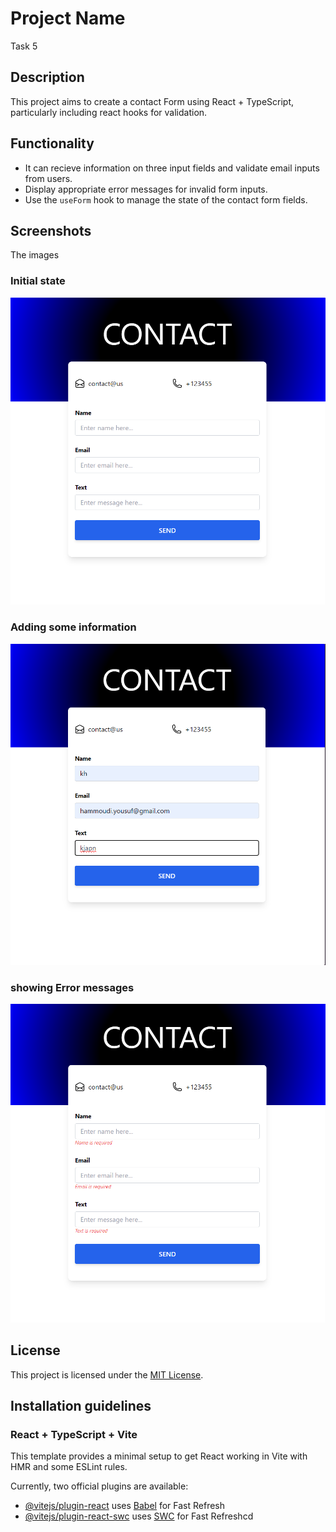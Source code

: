 # Project Name
Task 5
## Description

This project aims to create a contact Form using React + TypeScript, particularly including react hooks for validation.

## Functionality

- It can recieve information on three input fields and validate email inputs from users.
- Display appropriate error messages for invalid form inputs.
- Use the `useForm` hook to manage the state of the contact form fields.


## Screenshots


The images 
### Initial state

![Alt Text](/task5/public/images/initial.png)


### Adding some information
![Alt Text](/task5/public/images/filled.png)


### showing Error messages
![Alt Text](/task5/public/images/error.png)


## License

This project is licensed under the [MIT License](https://opensource.org/licenses/MIT).

## Installation guidelines

### React + TypeScript + Vite

This template provides a minimal setup to get React working in Vite with HMR and some ESLint rules.

Currently, two official plugins are available:

- [@vitejs/plugin-react](https://github.com/vitejs/vite-plugin-react/blob/main/packages/plugin-react/README.md) uses [Babel](https://babeljs.io/) for Fast Refresh
- [@vitejs/plugin-react-swc](https://github.com/vitejs/vite-plugin-react-swc) uses [SWC](https://swc.rs/) for Fast Refreshcd 
